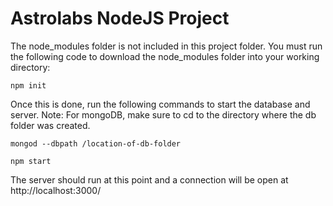 # Astrolabs NodeJS Project

The node_modules folder is not included in this project folder. You must run
the following code to download the node_modules folder into your working
directory:

```
npm init
```

Once this is done, run the following commands to start the database and server.
Note: For mongoDB, make sure to cd to the directory where the db folder was created.

```
mongod --dbpath /location-of-db-folder
```

```
npm start
```

The server should run at this point and a connection will be open at http://localhost:3000/